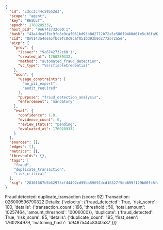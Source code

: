 ```json
{
  "id": "c3cc3c44c59b52d3",
  "scope": "agent",
  "key": "RESULT",
  "epoch": 1760289332,
  "host_pid": "9e6742732c60:1",
  "hash": "43a4dea5fbc9fc8c9caf051bd93b8d2772b72a5e580f9460d6fe5c36fa921919",
  "cid": "QmV143a4dea5fbc9fc8c9caf051bd93b8d2772b72a5e",
  "aicp": {
    "prov": {
      "issuer": "9e6742732c60:1",
      "created_at": 1760289332,
      "method": "automated_fraud_detection",
      "vc_type": "VerifiableCredential"
    },
    "ucon": {
      "usage_constraints": [
        "no_pii_export",
        "audit_required"
      ],
      "purpose": "fraud_detection_analysis",
      "enforcement": "mandatory"
    },
    "eval": {
      "confidence": 1.0,
      "evidence_count": 0,
      "review_status": "pending",
      "evaluated_at": 1760289332
    }
  },
  "sources": [],
  "edges": [],
  "metrics": {},
  "thresholds": {},
  "tags": [
    "fraud",
    "duplicate_transaction",
    "risk_critical"
  ],
  "sig": "28301687b5b62973cfd4492cd95ba59692dcd18327f5db899f129b00fe8f4143"
}
```

Fraud detected: duplicate_transaction (score: 92)
Transaction: 026009596790322
Details: {'velocity': {'fraud_detected': True, 'risk_score': 100, 'details': {'transaction_count': 196, 'threshold': 50, 'total_amount': 10257464, 'amount_threshold': 10000000}}, 'duplicate': {'fraud_detected': True, 'risk_score': 85, 'details': {'duplicate_count': 195, 'first_seen': 1760284979, 'matching_hash': 'b9497544c8340a37'}}}
